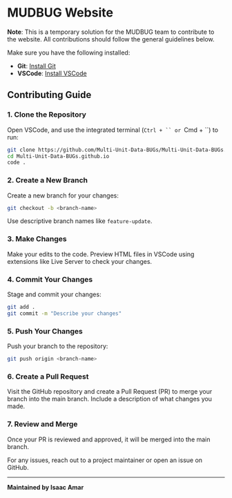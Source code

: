 # MUDBUG Website

**Note**: This is a temporary solution for the MUDBUG team to contribute to the website. All contributions should follow the general guidelines below.

Make sure you have the following installed:

- **Git**: [Install Git](https://git-scm.com/)
- **VSCode**: [Install VSCode](https://code.visualstudio.com/)

## Contributing Guide

### 1. Clone the Repository

Open VSCode, and use the integrated terminal (`Ctrl + `` or `Cmd + ``) to run:

```bash
git clone https://github.com/Multi-Unit-Data-BUGs/Multi-Unit-Data-BUGs.github.io.git
cd Multi-Unit-Data-BUGs.github.io
code .
```

### 2. Create a New Branch

Create a new branch for your changes:

```bash
git checkout -b <branch-name>
```

Use descriptive branch names like `feature-update`.

### 3. Make Changes

Make your edits to the code. Preview HTML files in VSCode using extensions like Live Server to check your changes.

### 4. Commit Your Changes

Stage and commit your changes:

```bash
git add .
git commit -m "Describe your changes"
```

### 5. Push Your Changes

Push your branch to the repository:

```bash
git push origin <branch-name>
```

### 6. Create a Pull Request

Visit the GitHub repository and create a Pull Request (PR) to merge your branch into the main branch. Include a description of what changes you made.

### 7. Review and Merge

Once your PR is reviewed and approved, it will be merged into the main branch.

For any issues, reach out to a project maintainer or open an issue on GitHub.

---
**Maintained by Isaac Amar**

